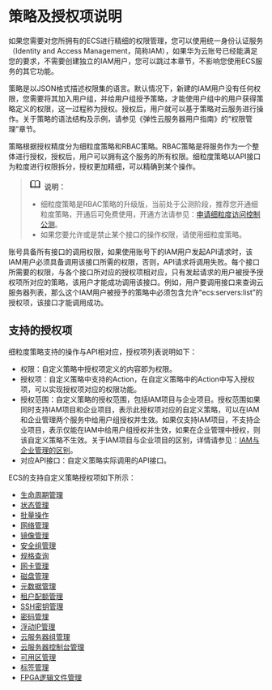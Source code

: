 # 策略及授权项说明<a name="ZH-CN_TOPIC_0170316409"></a>

如果您需要对您所拥有的ECS进行精细的权限管理，您可以使用统一身份认证服务（Identity and Access Management，简称IAM），如果华为云账号已经能满足您的要求，不需要创建独立的IAM用户，您可以跳过本章节，不影响您使用ECS服务的其它功能。

策略是以JSON格式描述权限集的语言。默认情况下，新建的IAM用户没有任何权限，您需要将其加入用户组，并给用户组授予策略，才能使用户组中的用户获得策略定义的权限，这一过程称为授权。授权后，用户就可以基于策略对云服务进行操作。关于策略的语法结构及示例，请参见《弹性云服务器用户指南》的“权限管理”章节。

策略根据授权精度分为细粒度策略和RBAC策略。RBAC策略是将服务作为一个整体进行授权，授权后，用户可以拥有这个服务的所有权限。细粒度策略以API接口为粒度进行权限拆分，授权更加精细，可以精确到某个操作。

>![](public_sys-resources/icon-note.gif) **说明：**   
>-   细粒度策略是RBAC策略的升级版，当前处于公测阶段，推荐您开通细粒度策略，开通后可免费使用，开通方法请参见：[申请细粒度访问控制公测](https://support.huaweicloud.com/usermanual-iam/iam_01_019.html)。  
>-   如果您要允许或是禁止某个接口的操作权限，请使用细粒度策略。  

账号具备所有接口的调用权限，如果使用账号下的IAM用户发起API请求时，该IAM用户必须具备调用该接口所需的权限，否则，API请求将调用失败。每个接口所需要的权限，与各个接口所对应的授权项相对应，只有发起请求的用户被授予授权项所对应的策略，该用户才能成功调用该接口。例如，用户要调用接口来查询云服务器列表，那么这个IAM用户被授予的策略中必须包含允许“ecs:servers:list”的授权项，该接口才能调用成功。

## 支持的授权项<a name="section794711451173"></a>

细粒度策略支持的操作与API相对应，授权项列表说明如下：

-   权限：自定义策略中授权项定义的内容即为权限。
-   授权项：自定义策略中支持的Action，在自定义策略中的Action中写入授权项，可以实现授权项对应的权限功能。
-   授权范围：自定义策略的授权范围，包括IAM项目与企业项目。授权范围如果同时支持IAM项目和企业项目，表示此授权项对应的自定义策略，可以在IAM和企业管理两个服务中给用户组授权并生效。如果仅支持IAM项目，不支持企业项目，表示仅能在IAM中给用户组授权并生效，如果在企业管理中授权，则该自定义策略不生效。关于IAM项目与企业项目的区别，详情请参见：[IAM与企业管理的区别](https://support.huaweicloud.com/iam_faq/iam_01_0101.html)。
-   对应API接口：自定义策略实际调用的API接口。

ECS的支持自定义策略授权项如下所示：

-   [生命周期管理](生命周期管理（API授权）.md)
-   [状态管理](状态管理（API授权）.md)
-   [批量操作](批量操作（API授权）.md)
-   [网络管理](网络管理（API授权）.md)
-   [镜像管理](镜像管理（API授权）.md)
-   [安全组管理](安全组管理（API授权）.md)
-   [规格查询](规格查询（API授权）.md)
-   [网卡管理](网卡管理（API授权）.md)
-   [磁盘管理](磁盘管理（API授权）.md)
-   [元数据管理](元数据管理（API授权）.md)
-   [租户配额管理](租户配额管理（API授权）.md)
-   [SSH密钥管理](SSH密钥管理（API授权）.md)
-   [密码管理](密码管理（API授权）.md)
-   [浮动IP管理](浮动IP管理（API授权）.md)
-   [云服务器组管理](云服务器组管理（API授权）.md)
-   [云服务器控制台管理](云服务器控制台管理（API授权）.md)
-   [可用区管理](可用区管理（API授权）.md)
-   [标签管理](标签管理（API授权）.md)
-   [FPGA逻辑文件管理](FPGA逻辑文件管理（API授权）.md)

